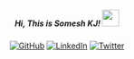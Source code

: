 <div align="center">
<h5> Hi, This is Somesh KJ! <img src="https://media.giphy.com/media/nnJIYvWhYpPlyv3tJo/giphy.gif" width="30"></h5>
	<p align="center">
		<a href="https://github.com/someshjaishwal"><img src="https://img.shields.io/github/followers/someshjaishwal.svg?label=GitHub&style=social" alt="GitHub"></a>
		<a href="https://www.linkedin.com/in/someshjaishwal"><img src="https://img.shields.io/badge/LinkedIn--_.svg?style=social&logo=linkedin" alt="LinkedIn"></a>
	  <a href="https://twitter.com/someshkj_"><img src="https://img.shields.io/twitter/follow/someshkj_?label=Twitter&style=social" alt="Twitter"></a>
	</p>
</div>

